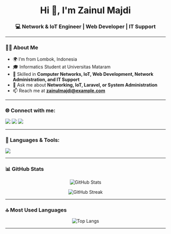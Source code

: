 <!-- Banner Nama -->
<h1 align="center">Hi 👋, I'm Zainul Majdi</h1>
<h3 align="center">💻 Network & IoT Engineer | Web Developer | IT Support</h3>

---

### 🧑‍💻 About Me
- 🌍 I’m from Lombok, Indonesia  
- 🎓 Informatics Student at Universitas Mataram  
- 🔧 Skilled in **Computer Networks, IoT, Web Development, Network Administration, and IT Support**  
- 💬 Ask me about **Networking, IoT, Laravel, or System Administration**  
- 📫 Reach me at **zainulmajdi@example.com**  

---

### 🌐 Connect with me:
<p align="left">
<a href="https://www.instagram.com/majdi_x7/" target="blank"><img src="https://img.shields.io/badge/-Instagram-E4405F?logo=instagram&logoColor=white" /></a>
<a href="https://www.linkedin.com/in/zainul-majdi-184500315/" target="blank"><img src="https://img.shields.io/badge/-LinkedIn-0077B5?logo=linkedin&logoColor=white" /></a>
<a href="https://github.com/M47d1" target="blank"><img src="https://img.shields.io/badge/-GitHub-181717?logo=github&logoColor=white" /></a>
</p>

---

### 🚀 Languages & Tools:
<p align="left">
<img src="https://skillicons.dev/icons?i=html,css,js,php,laravel,tailwind,python,java,mysql,linux,git,docker" />
</p>

---

### 📊 GitHub Stats
<p align="center">
  <img src="https://github-readme-stats.vercel.app/api?username=M47d1&show_icons=true&theme=tokyonight" alt="GitHub Stats" />
</p>

<p align="center">
  <img src="https://github-readme-streak-stats.herokuapp.com/?user=M47d1&theme=tokyonight" alt="GitHub Streak" />
</p>

---

### 🔝 Most Used Languages
<p align="center">
  <img src="https://github-readme-stats.vercel.app/api/top-langs/?username=M47d1&layout=compact&theme=tokyonight" alt="Top Langs" />
</p>

---

